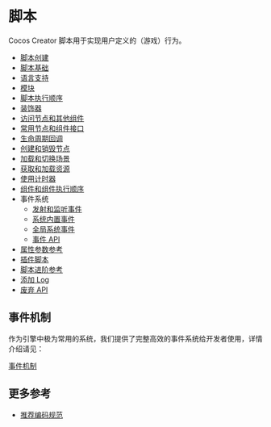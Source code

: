 
# 脚本

Cocos Creator 脚本用于实现用户定义的（游戏）行为。

- [脚本创建](./setup.md)
- [脚本基础](./basic.md)
- [语言支持](./language-support.md)
- [模块](./modules/index.md)
- [脚本执行顺序](./execution-order-general.md)
- [装饰器](./decorator.md)
- [访问节点和其他组件](./access-node-component.md)
- [常用节点和组件接口](./basic-node-api.md)
- [生命周期回调](./life-cycle-callbacks.md)
- [创建和销毁节点](./create-destroy.md)
- [加载和切换场景](./scene-managing.md)
- [获取和加载资源](./load-assets.md)
- [使用计时器](./scheduler.md)
- [组件和组件执行顺序](./component.md)
- 事件系统
  - [发射和监听事件](../engine/event/event-emit.md)
  - [系统内置事件](../engine/event/event-builtin.md)
  - [全局系统事件](../engine/event/event-input.md)
  - [事件 API](../engine/event/event-api.md)
- [属性参数参考](./reference/attributes.md)
- [插件脚本](./external-scripts.md)
- [脚本进阶参考](./reference-class.md)
- [添加 Log](./log.md)
- [废弃 API](./deprecated.md)

## 事件机制

作为引擎中极为常用的系统，我们提供了完整高效的事件系统给开发者使用，详情介绍请见：

[事件机制](../engine/event/event-builtin.md)

## 更多参考

- [推荐编码规范](./reference/coding-standards.md)
